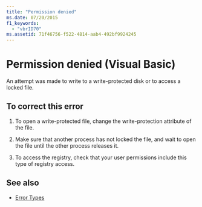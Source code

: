 ```yaml
---
title: "Permission denied"
ms.date: 07/20/2015
f1_keywords: 
  - "vbrID70"
ms.assetid: 71f46756-f522-4814-aab4-492bf9924245
---
```

# Permission denied (Visual Basic)
An attempt was made to write to a write-protected disk or to access a locked file.  
  
## To correct this error  
  
1. To open a write-protected file, change the write-protection attribute of the file.  
  
2. Make sure that another process has not locked the file, and wait to open the file until the other process releases it.  
  
3. To access the registry, check that your user permissions include this type of registry access.  
  
## See also

- [Error Types](../../programming-guide/language-features/error-types.md)
